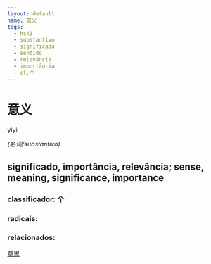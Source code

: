 ```yaml
--- 
layout: default
name: 意义 
tags: 
  - hsk3
  - substantivo
  - significado
  - sentido
  - relevância
  - importância
  - cl.个
--- 
```

# 意义 
yìyì  
 
*(名词/substantivo)*  
## significado, importância, relevância; sense, meaning, significance, importance 
### classificador: 个 
### radicais: 
### relacionados: 
[意思](/zhengshidu/hsk2/意思)  
